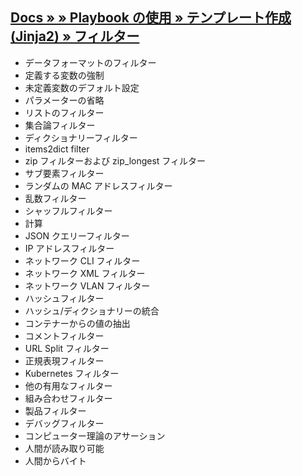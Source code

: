 ## [Docs » <no title> » Playbook の使用 » テンプレート作成 (Jinja2) » フィルター](https://docs.ansible.com/ansible/2.9_ja/user_guide/playbooks_filters.html#set-theory-filters)

* データフォーマットのフィルター
* 定義する変数の強制
* 未定義変数のデフォルト設定
* パラメーターの省略
* リストのフィルター
* 集合論フィルター
* ディクショナリーフィルター
* items2dict filter
* zip フィルターおよび zip_longest フィルター
* サブ要素フィルター
* ランダムの MAC アドレスフィルター
* 乱数フィルター
* シャッフルフィルター
* 計算
* JSON クエリーフィルター
* IP アドレスフィルター
* ネットワーク CLI フィルター
* ネットワーク XML フィルター
* ネットワーク VLAN フィルター
* ハッシュフィルター
* ハッシュ/ディクショナリーの統合
* コンテナーからの値の抽出
* コメントフィルター
* URL Split フィルター
* 正規表現フィルター
* Kubernetes フィルター
* 他の有用なフィルター
* 組み合わせフィルター
* 製品フィルター
* デバッグフィルター
* コンピューター理論のアサーション
* 人間が読み取り可能
* 人間からバイト
